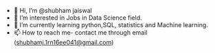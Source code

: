 - 👋 Hi, I’m @shubham jaiswal
- 👀 I’m interested in Jobs in Data Science field.
- 🌱 I’m currently learning python,SQL, statistics and Machine learning.
- 📫 How to reach me- contact me through email (shubhamj.1rn16ee041@gmail.com)

<!---
Jassibro/Jassibro is a ✨ special ✨ repository because its `README.md` (this file) appears on your GitHub profile.
You can click the Preview link to take a look at your changes.
--->
